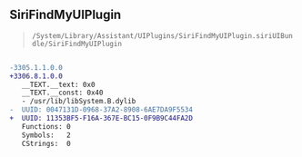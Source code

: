 ## SiriFindMyUIPlugin

> `/System/Library/Assistant/UIPlugins/SiriFindMyUIPlugin.siriUIBundle/SiriFindMyUIPlugin`

```diff

-3305.1.1.0.0
+3306.8.1.0.0
   __TEXT.__text: 0x0
   __TEXT.__const: 0x40
   - /usr/lib/libSystem.B.dylib
-  UUID: 0047131D-0968-37A2-8908-6AE7DA9F5534
+  UUID: 11353BF5-F16A-367E-BC15-0F9B9C44FA2D
   Functions: 0
   Symbols:   2
   CStrings:  0

```
